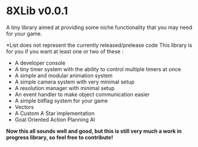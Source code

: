 # 8XLib v0.0.1
A tiny library aimed at providing some niche functionality that you may need for your game.

 *List does not represent the currently released/prelease code
This library is for you if you want at least one or two of these :
- A developer console
- A tiny timer system with the ability to control multiple timers at once
- A simple and modular animation system
- A simple camera system with very minimal setup
- A resolution manager with minimal setup
- An event handler to make object communication easier
- A simple bitflag system for your game
- Vectors
- A Custom A Star implementation
- Goal Oriented Action Planning AI

<b>Now this all sounds well and good, but this is still very much a work in progress library, so feel free to contribute!</b>
